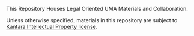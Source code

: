 This Repository Houses Legal Oriented UMA Materials and Collaboration.

Unless otherwise specified, materials in this repository are subject to [Kantara Intellectual Property license](LICENSE.md).
